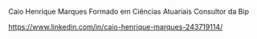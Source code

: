 Caio Henrique Marques
Formado em Ciências Atuariais
Consultor da Bip

https://www.linkedin.com/in/caio-henrique-marques-243719114/

<!---
darkfapper/darkfapper is a ✨ special ✨ repository because its `README.md` (this file) appears on your GitHub profile.
You can click the Preview link to take a look at your changes.
--->
